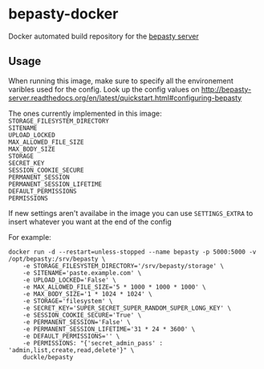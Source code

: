 # bepasty-docker

Docker automated build repository for the [bepasty server](https://github.com/bepasty/bepasty-server)

## Usage

When running this image, make sure to specify all the environement varibles used for the config. Look up the config values on http://bepasty-server.readthedocs.org/en/latest/quickstart.html#configuring-bepasty

The ones currently implemented in this image:  
`STORAGE_FILESYSTEM_DIRECTORY`  
`SITENAME`  
`UPLOAD_LOCKED`  
`MAX_ALLOWED_FILE_SIZE`  
`MAX_BODY_SIZE`  
`STORAGE`  
`SECRET_KEY`  
`SESSION_COOKIE_SECURE`  
`PERMANENT_SESSION`  
`PERMANENT_SESSION_LIFETIME`  
`DEFAULT_PERMISSIONS`  
`PERMISSIONS`  

If new settings aren't availabe in the image you can use `SETTINGS_EXTRA` to insert whatever you want at the end of the config


For example:
```
docker run -d --restart=unless-stopped --name bepasty -p 5000:5000 -v /opt/bepasty:/srv/bepasty \
    -e STORAGE_FILESYSTEM_DIRECTORY='/srv/bepasty/storage' \
    -e SITENAME='paste.example.com' \
    -e UPLOAD_LOCKED='False' \
    -e MAX_ALLOWED_FILE_SIZE='5 * 1000 * 1000 * 1000' \
    -e MAX_BODY_SIZE='1 * 1024 * 1024' \
    -e STORAGE='filesystem' \
    -e SECRET_KEY='SUPER_SECRET_SUPER_RANDOM_SUPER_LONG_KEY' \
    -e SESSION_COOKIE_SECURE='True' \
    -e PERMANENT_SESSION='False' \
    -e PERMANENT_SESSION_LIFETIME='31 * 24 * 3600' \
    -e DEFAULT_PERMISSIONS='' \
    -e PERMISSIONS: "{'secret_admin_pass' : 'admin,list,create,read,delete'}" \
    duckle/bepasty
```